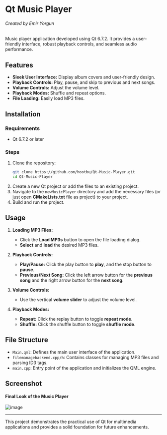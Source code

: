 # Qt Music Player
###### Created by Emir Yorgun

Music player application developed using Qt 6.7.2. It provides a user-friendly interface, robust playback controls, and seamless audio performance.

## Features

- **Sleek User Interface:** Display album covers and user-friendly design.
- **Playback Controls:** Play, pause, and skip to previous and next songs.
- **Volume Controls:** Adjust the volume level.
- **Playback Modes:** Shuffle and repeat options.
- **File Loading:** Easily load MP3 files.

## Installation

### Requirements

- Qt 6.7.2 or later

### Steps

1. Clone the repository:
    ```bash
    git clone https://github.com/hootbu/Qt-Music-Player.git
    cd Qt-Music-Player
    ```
2. Create a new Qt project or add the files to an existing project.
3. Navigate to the `newMusicPlayer` directory and add the necessary files (or just open **CMakeLists.txt** file as project) to your project.
4. Build and run the project.


## Usage

1. **Loading MP3 Files:**
   - Click the **Load MP3s** button to open the file loading dialog.
   - **Select** and **load** the desired MP3 files.

2. **Playback Controls:**
   - **Play/Pause:** Click the play button to **play**, and the stop button to **pause**.
   - **Previous/Next Song:** Click the left arrow button for the **previous song** and the right arrow button for the **next song**.

3. **Volume Controls:**
   - Use the vertical **volume slider** to adjust the volume level.

4. **Playback Modes:**
   - **Repeat:** Click the replay button to toggle **repeat mode**.
   - **Shuffle:** Click the shuffle button to toggle **shuffle mode**.
  
## File Structure

- `Main.qml`: Defines the main user interface of the application.
- `filemanagebackend.cpp/h`: Contains classes for managing MP3 files and parsing ID3 tags.
- `main.cpp`: Entry point of the application and initializes the QML engine.

## Screenshot

#### Final Look of the Music Player
![image](https://github.com/user-attachments/assets/aeb8e789-e47b-4fff-bec0-d24ea1a21917)

------------

This project demonstrates the practical use of Qt for multimedia applications and provides a solid foundation for future enhancements.
